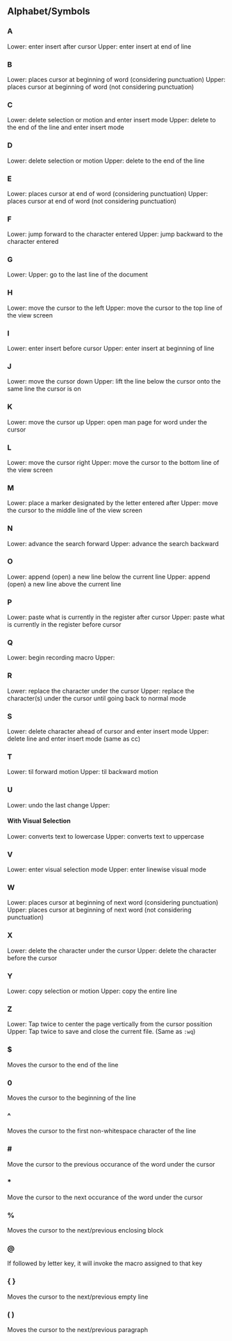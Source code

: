 ## Alphabet/Symbols

### A

Lower: enter insert after cursor
Upper: enter insert at end of line

### B

Lower: places cursor at beginning of word (considering punctuation)
Upper: places cursor at beginning of word (not considering punctuation)

### C

Lower: delete selection or motion and enter insert mode
Upper: delete to the end of the line and enter insert mode

### D

Lower: delete selection or motion
Upper: delete to the end of the line

### E

Lower: places cursor at end of word (considering punctuation)
Upper: places cursor at end of word (not considering punctuation)

### F

Lower: jump forward to the character entered
Upper: jump backward to the character entered

### G

Lower:
Upper: go to the last line of the document

### H

Lower: move the cursor to the left
Upper: move the cursor to the top line of the view screen

### I

Lower: enter insert before cursor
Upper: enter insert at beginning of line

### J

Lower: move the cursor down
Upper: lift the line below the cursor onto the same line the cursor is on

### K

Lower: move the cursor up
Upper: open man page for word under the cursor

### L

Lower: move the cursor right
Upper: move the cursor to the bottom line of the view screen

### M

Lower: place a marker designated by the letter entered after
Upper: move the cursor to the middle line of the view screen

### N

Lower: advance the search forward
Upper: advance the search backward

### O

Lower: append (open) a new line below the current line
Upper: append (open) a new line above the current line

### P

Lower: paste what is currently in the register after cursor
Upper: paste what is currently in the register before cursor

### Q

Lower: begin recording macro
Upper:

### R

Lower: replace the character under the cursor
Upper: replace the character(s) under the cursor until going back to normal mode

### S

Lower: delete character ahead of cursor and enter insert mode
Upper: delete line and enter insert mode (same as cc)

### T

Lower: til forward motion
Upper: til backward motion

### U

Lower: undo the last change
Upper:

#### With Visual Selection

Lower: converts text to lowercase
Upper: converts text to uppercase

### V

Lower: enter visual selection mode
Upper: enter linewise visual mode

### W

Lower: places cursor at beginning of next word (considering punctuation)
Upper: places cursor at beginning of next word (not considering punctuation)

### X

Lower: delete the character under the cursor
Upper: delete the character before the cursor

### Y

Lower: copy selection or motion
Upper: copy the entire line

### Z

Lower: Tap twice to center the page vertically from the cursor possition
Upper: Tap twice to save and close the current file. (Same as `:wq`)

### $

Moves the cursor to the end of the line

### 0

Moves the cursor to the beginning of the line

### ^

Moves the cursor to the first non-whitespace character of the line

### \#

Move the cursor to the previous occurance of the word under the cursor

### \*

Move the cursor to the next occurance of the word under the cursor

### %

Moves the cursor to the next/previous enclosing block

### @

If followed by letter key, it will invoke the macro assigned to that key

### { }

Moves the cursor to the next/previous empty line

### ( )

Moves the cursor to the next/previous paragraph
